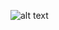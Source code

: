![alt text](https://user-images.githubusercontent.com/60097403/159117418-b323d3d2-fedf-48d2-b63b-ef5322dbc6df.png)
